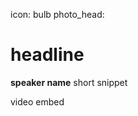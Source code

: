 icon: bulb
photo_head: 

# headline

<div class="zig-zags_blue"></div>

**speaker name** short snippet

<div class="line-canvas"></div>

video embed

<div class="line-canvas"></div>
